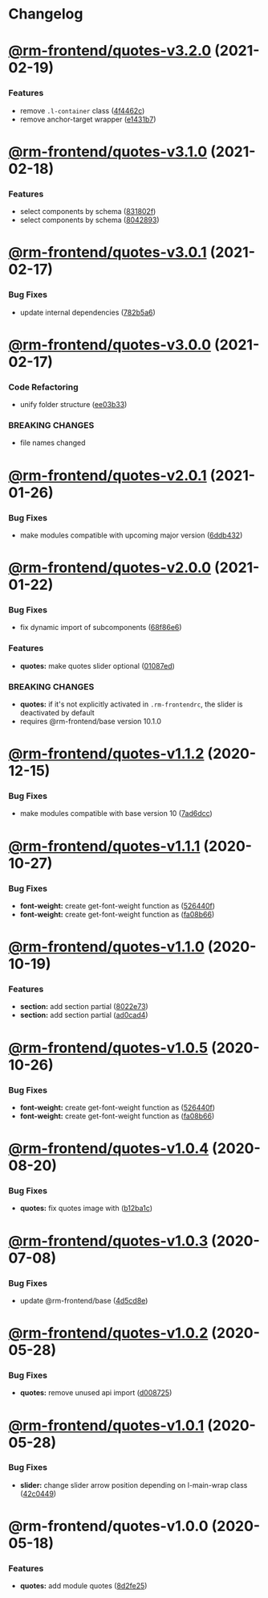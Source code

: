 # Changelog

<a name="@rm-frontend/quotes-v3.2.0"></a>
# [@rm-frontend/quotes-v3.2.0](https://bitbucket.ruhmesmeile.tools/projects/front/repos/rm-frontend/compare/diff?targetBranch=refs%2Ftags%2Fquotes@3.1.0&sourceBranch=refs%2Ftags%2Fquotes@3.2.0) (2021-02-19)


### Features

* remove `.l-container` class ([4f4462c](https://bitbucket.ruhmesmeile.tools/projects/front/repos/rm-frontend/commits/4f4462c))
* remove anchor-target wrapper ([e1431b7](https://bitbucket.ruhmesmeile.tools/projects/front/repos/rm-frontend/commits/e1431b7))

<a name="@rm-frontend/quotes-v3.1.0"></a>
# [@rm-frontend/quotes-v3.1.0](https://bitbucket.ruhmesmeile.tools/projects/front/repos/rm-frontend/compare/diff?targetBranch=refs%2Ftags%2Fquotes@3.0.1&sourceBranch=refs%2Ftags%2Fquotes@3.1.0) (2021-02-18)


### Features

* select components by schema ([831802f](https://bitbucket.ruhmesmeile.tools/projects/front/repos/rm-frontend/commits/831802f))
* select components by schema ([8042893](https://bitbucket.ruhmesmeile.tools/projects/front/repos/rm-frontend/commits/8042893))

<a name="@rm-frontend/quotes-v3.0.1"></a>
# [@rm-frontend/quotes-v3.0.1](https://bitbucket.ruhmesmeile.tools/projects/front/repos/rm-frontend/compare/diff?targetBranch=refs%2Ftags%2Fquotes@3.0.0&sourceBranch=refs%2Ftags%2Fquotes@3.0.1) (2021-02-17)


### Bug Fixes

* update internal dependencies ([782b5a6](https://bitbucket.ruhmesmeile.tools/projects/front/repos/rm-frontend/commits/782b5a6))

<a name="@rm-frontend/quotes-v3.0.0"></a>
# [@rm-frontend/quotes-v3.0.0](https://bitbucket.ruhmesmeile.tools/projects/front/repos/rm-frontend/compare/diff?targetBranch=refs%2Ftags%2Fquotes@2.0.1&sourceBranch=refs%2Ftags%2Fquotes@3.0.0) (2021-02-17)


### Code Refactoring

* unify folder structure ([ee03b33](https://bitbucket.ruhmesmeile.tools/projects/front/repos/rm-frontend/commits/ee03b33))


### BREAKING CHANGES

* file names changed

<a name="@rm-frontend/quotes-v2.0.1"></a>
# [@rm-frontend/quotes-v2.0.1](https://bitbucket.ruhmesmeile.tools/projects/front/repos/rm-frontend/compare/diff?targetBranch=refs%2Ftags%2Fquotes@2.0.0&sourceBranch=refs%2Ftags%2Fquotes@2.0.1) (2021-01-26)


### Bug Fixes

* make modules compatible with upcoming major version ([6ddb432](https://bitbucket.ruhmesmeile.tools/projects/front/repos/rm-frontend/commits/6ddb432))

<a name="@rm-frontend/quotes-v2.0.0"></a>
# [@rm-frontend/quotes-v2.0.0](https://bitbucket.ruhmesmeile.tools/projects/front/repos/rm-frontend/compare/diff?targetBranch=refs%2Ftags%2Fquotes@1.1.2&sourceBranch=refs%2Ftags%2Fquotes@2.0.0) (2021-01-22)


### Bug Fixes

* fix dynamic import of subcomponents ([68f86e6](https://bitbucket.ruhmesmeile.tools/projects/front/repos/rm-frontend/commits/68f86e6))


### Features

* **quotes:** make quotes slider optional ([01087ed](https://bitbucket.ruhmesmeile.tools/projects/front/repos/rm-frontend/commits/01087ed))


### BREAKING CHANGES

* **quotes:** if it's not explicitly activated in `.rm-frontendrc`, the slider is deactivated by
default
* requires @rm-frontend/base version 10.1.0

<a name="@rm-frontend/quotes-v1.1.2"></a>
# [@rm-frontend/quotes-v1.1.2](https://bitbucket.ruhmesmeile.tools/projects/front/repos/rm-frontend/compare/diff?targetBranch=refs%2Ftags%2Fquotes@1.1.1&sourceBranch=refs%2Ftags%2Fquotes@1.1.2) (2020-12-15)


### Bug Fixes

* make modules compatible with base version 10 ([7ad6dcc](https://bitbucket.ruhmesmeile.tools/projects/front/repos/rm-frontend/commits/7ad6dcc))

<a name="@rm-frontend/quotes-v1.1.1"></a>
# [@rm-frontend/quotes-v1.1.1](https://bitbucket.ruhmesmeile.tools/projects/front/repos/rm-frontend/compare/diff?targetBranch=refs%2Ftags%2Fquotes@1.1.0&sourceBranch=refs%2Ftags%2Fquotes@1.1.1) (2020-10-27)


### Bug Fixes

* **font-weight:** create get-font-weight function as ([526440f](https://bitbucket.ruhmesmeile.tools/projects/front/repos/rm-frontend/commits/526440f))
* **font-weight:** create get-font-weight function as ([fa08b66](https://bitbucket.ruhmesmeile.tools/projects/front/repos/rm-frontend/commits/fa08b66))

<a name="@rm-frontend/quotes-v1.1.0"></a>
# [@rm-frontend/quotes-v1.1.0](https://bitbucket.ruhmesmeile.tools/projects/front/repos/rm-frontend/compare/diff?targetBranch=refs%2Ftags%2Fquotes@1.0.4&sourceBranch=refs%2Ftags%2Fquotes@1.1.0) (2020-10-19)


### Features

* **section:** add section partial ([8022e73](https://bitbucket.ruhmesmeile.tools/projects/front/repos/rm-frontend/commits/8022e73))
* **section:** add section partial ([ad0cad4](https://bitbucket.ruhmesmeile.tools/projects/front/repos/rm-frontend/commits/ad0cad4))
<a name="@rm-frontend/quotes-v1.0.5"></a>
# [@rm-frontend/quotes-v1.0.5](https://bitbucket.ruhmesmeile.tools/projects/front/repos/rm-frontend/compare/diff?targetBranch=refs%2Ftags%2Fquotes@1.0.4&sourceBranch=refs%2Ftags%2Fquotes@1.0.5) (2020-10-26)


### Bug Fixes

* **font-weight:** create get-font-weight function as ([526440f](https://bitbucket.ruhmesmeile.tools/projects/front/repos/rm-frontend/commits/526440f))
* **font-weight:** create get-font-weight function as ([fa08b66](https://bitbucket.ruhmesmeile.tools/projects/front/repos/rm-frontend/commits/fa08b66))

<a name="@rm-frontend/quotes-v1.0.4"></a>
# [@rm-frontend/quotes-v1.0.4](https://bitbucket.ruhmesmeile.tools/projects/front/repos/rm-frontend/compare/diff?targetBranch=refs%2Ftags%2Fquotes@1.0.3&sourceBranch=refs%2Ftags%2Fquotes@1.0.4) (2020-08-20)


### Bug Fixes

* **quotes:** fix quotes image with ([b12ba1c](https://bitbucket.ruhmesmeile.tools/projects/front/repos/rm-frontend/commits/b12ba1c))

<a name="@rm-frontend/quotes-v1.0.3"></a>
# [@rm-frontend/quotes-v1.0.3](https://bitbucket.ruhmesmeile.tools/projects/front/repos/rm-frontend/compare/diff?targetBranch=refs%2Ftags%2Fquotes@1.0.2&sourceBranch=refs%2Ftags%2Fquotes@1.0.3) (2020-07-08)


### Bug Fixes

* update @rm-frontend/base ([4d5cd8e](https://bitbucket.ruhmesmeile.tools/projects/front/repos/rm-frontend/commits/4d5cd8e))

<a name="@rm-frontend/quotes-v1.0.2"></a>
# [@rm-frontend/quotes-v1.0.2](https://bitbucket.ruhmesmeile.tools/projects/front/repos/rm-frontend/compare/diff?targetBranch=refs%2Ftags%2Fquotes@1.0.1&sourceBranch=refs%2Ftags%2Fquotes@1.0.2) (2020-05-28)


### Bug Fixes

* **quotes:** remove unused api import ([d008725](https://bitbucket.ruhmesmeile.tools/projects/front/repos/rm-frontend/commits/d008725))

<a name="@rm-frontend/quotes-v1.0.1"></a>
# [@rm-frontend/quotes-v1.0.1](https://bitbucket.ruhmesmeile.tools/projects/front/repos/rm-frontend/compare/diff?targetBranch=refs%2Ftags%2Fquotes@1.0.0&sourceBranch=refs%2Ftags%2Fquotes@1.0.1) (2020-05-28)


### Bug Fixes

* **slider:** change slider arrow position depending on l-main-wrap class ([42c0449](https://bitbucket.ruhmesmeile.tools/projects/front/repos/rm-frontend/commits/42c0449))

<a name="@rm-frontend/quotes-v1.0.0"></a>
# @rm-frontend/quotes-v1.0.0 (2020-05-18)


### Features

* **quotes:** add module quotes ([8d2fe25](https://bitbucket.ruhmesmeile.tools/projects/front/repos/rm-frontend/commits/8d2fe25))
